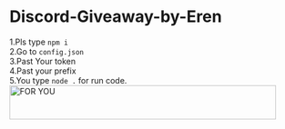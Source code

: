 # Discord-Giveaway-by-Eren
1.Pls type `npm i` <br>
2.Go to `config.json`<br>
3.Past Your token <br>
4.Past your prefix <br>
5.You type `node .` for run code.<br> 
<img src="https://cdn.discordapp.com/attachments/787736118719807560/809688007783350272/standard.gif" alt="FOR YOU" width="467.984" height="60">
